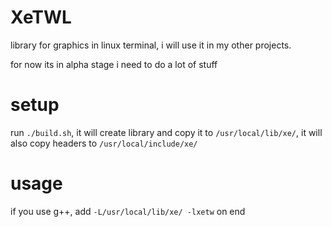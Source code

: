 # XeTWL
library for graphics in linux terminal, i will use it in my other projects.

for now its in alpha stage i need to do a lot of stuff

# setup
run `./build.sh`, it will create library and copy it to `/usr/local/lib/xe/`, it will also copy headers to `/usr/local/include/xe/`

# usage
if you use g++, add `-L/usr/local/lib/xe/ -lxetw` on end
